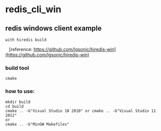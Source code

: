 # redis_cli_win
## redis windows client example<br>
    with hiredis build 
    [reference: https://github.com/lgsonic/hiredis-win](https://github.com/lgsonic/hiredis-win)
### build tool
    cmake
### how to use:<br>
```
mkdir build
cd build
cmake .. -G"Visual Studio 10 2010" or cmake .. -G"Visual Studio 11 2012"
or 
cmake .. -G"MinGW Makefiles"  
```
